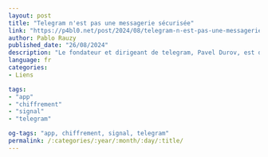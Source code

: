 ```yaml
---
layout: post
title: "Telegram n'est pas une messagerie sécurisée"
link: "https://p4bl0.net/post/2024/08/telegram-n-est-pas-une-messagerie-securisee"
author: Pablo Rauzy
published_date: "26/08/2024"
description: "Le fondateur et dirigeant de telegram, Pavel Durov, est détenu en France à la surprise générale. Il a été interpellé près de Paris alors qu’il venait d’arriver avec son jet privé. L’arrestation du patron de l’une des applications les plus utilisées au monde, notamment en Ukraine et en russie, provoque depuis de nombreux commentaires, y compris sur le thème de la liberté d’expression."
language: fr
categories:
- Liens

tags:
- "app"
- "chiffrement"
- "signal"
- "telegram"

og-tags: "app, chiffrement, signal, telegram"
permalink: /:categories/:year/:month/:day/:title/
---
```

